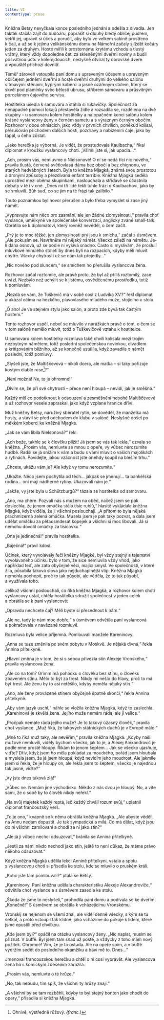 ```yaml
---
title: VI
contentType: prose
---
```


<section>

Kněžna Betsy nevyčkala konce posledního jednání a odešla z divadla. Jen taktak stačila zajít do budoáru, poprášit si dlouhý bledý obličej pudrem, setřít jej, upravit si účes a poručit, aby bylo ve velkém salóně prostřeno k čaji, a už se k jejímu velikánskému domu na Námořní začaly sjíždět kočáry jeden za druhým. Hosté mířili k prostornému krytému vchodu a tlustý vrátný, který vždy dopoledne četl za skleněnými dveřmi noviny a budil posvátnou úctu v kolemjdoucích, neslyšně otvíral ty obrovské dveře a vpouštěl příchozí dovnitř.

Téměř zároveň vstoupila paní domu s upraveným účesem a upraveným obličejem jedněmi dveřmi a hosté dveřmi druhými do velkého salónu s tmavými stěnami, kyprými koberci a jasně ozářeným stolem, který se skvěl pod plamínky svěc bělostí ubrusu, stříbrem samovaru a průsvitným porcelánem čajového servisu.

Hostitelka usedla k samovaru a stáhla si rukavičky. Společnost za nenápadné pomoci lokajů přestavěla židle a rozsadila se, rozdělena na dvě skupiny – u samovaru kolem hostitelky a na opačném konci salónu kolem krásné vyslancovy ženy v černém sametu a s výrazným černým obočím. Rozhovor v obou ohniscích, jako vždy v prvních chvílích, poněkud kolísal, přerušován příchodem dalších hostí, pozdravy a nabízením čaje, jako by tápal, u čeho zůstat.

„Jako herečka je výborná. Je vidět, že prostudovala Kaulbacha,“ říkal diplomat v kroužku vyslancovy choti. „Všimli jste si, jak upadla…“

„Ach, prosím vás, nemluvme o Nielsonové! O ní se nedá říci nic nového,“ pravila tlustá, červená světlovlasá dáma bez obočí a bez chignonu, ve starých hedvábných šatech. Byla to kněžna Mjagká, známá svou prostotou a drsnými způsoby a přezdívaná enfant terrible. Kněžna Mjagká seděla uprostřed mezi oběma skupinkami, naslouchala a střídavě se účastnila debaty v té i v oné. „Dnes mi tři lidé řekli tuhle frázi o Kaulbachovi, jako by se smluvili. Bůh suď, co se jim na té frázi tak zalíbilo.“

Touto poznámkou byl hovor přerušen a bylo třeba vymyslet si zase jiný námět.

„Vypravujte nám něco pro zasmání, ale jen žádné zlomyslnosti,“ pravila choť vyslance, umělkyně ve společenské konverzaci, anglicky zvané small-talk. Obrátila se k diplomatovi, který rovněž nevěděl, o čem začít.

„Prý je to moc těžké, jen zlomyslnosti prý jsou k smíchu,“ začal s úsměvem. „Ale pokusím se. Navrhněte mi nějaký námět. Všecko záleží na námětu. Je-li dána osnova, už se podle ní vyšívá snadno. Často si myslívám, že proslulí mluvkové minulého století by dnes byli na rozpacích, kdyby měli mluvit chytře. Všecky chytrosti už se nám tak přejedly…“

„Nic nového pod sluncem,“ se smíchem ho přerušila vyslancova žena.

Rozhovor začal roztomile, ale právě proto, že byl až příliš roztomilý, zase uvázl. Nezbylo než uchýlit se k jistému, osvědčenému prostředku, totiž k pomluvám.

„Nezdá se vám, že Tuškevič má v sobě cosi z Ludvíka XV.?“ řekl diplomat a ukázal očima na hezkého, plavovlasého mladého muže, stojícího u stolu.

„Ó ano! Je ve stejném stylu jako salón, a proto zde bývá tak častým hostem.“

Tento rozhovor uspěl, neboť se mluvilo v narážkách právě o tom, o čem se v tom salóně nemělo mluvit, totiž o Tuškevičově vztahu k hostitelce.

U samovaru kolem hostitelky rozmluva také chvíli kolísala mezi trojím nezbytným námětem, totiž poslední společenskou novinkou, divadlem a kritizováním bližního, až se konečně ustálila, když zavadila o námět poslední, totiž pomluvy.

„Slyšeli jste, že Maltiščevová – nikoli dcera, ale matka – si taky pořizuje kostým diable rose[^22]?“

„Není možná! Ne, to je ohromné!“

„Divím se, že při své chytrosti – přece není hloupá – nevidí, jak je směšná.“

Každý měl co podotknout k odsouzení a zesměšnění nebohé Maltiščevové a už rozhovor vesele zapraskal, jako když vzplane hranice dříví.

Muž kněžny Betsy, náruživý sběratel rytin, se dověděl, že manželka má hosty, a stavil se před odchodem do klubu v salóně. Neslyšně došel po měkkém koberci ke kněžně Mjagké.

„Jak se vám líbila Nielsonová?“ řekl.

„Ach bože, takhle se k člověku plížit! Já jsem se vás tak lekla,“ ozvala se kněžna. „Prosím vás, nemluvte se mnou o opeře, vy vůbec nerozumíte hudbě. Radši se já snížím k vám a budu s vámi mluvit o vašich majolikách a rytinách. Povídejte, jakou vzácnost jste onehdy koupil na bleším trhu.“

„Chcete, ukážu vám je? Ale když vy tomu nerozumíte.“

„Ukažte. Něco jsem pochytila od těch… jakpak se jmenují… ta bankéřská rodina… oni mají nádherné rytiny. Ukazovali nám je.“

„Jakže, vy jste byla u Schützburgů?“ tázala se hostitelka od samovaru.

„Ano, ma chère. Pozvali nás s mužem na oběd, načež jsem se pak doslechla, že jenom omáčka stála tisíc rublů,“ hlasitě vykládala kněžna Mjagká, když viděla, že ji všichni poslouchají. „A přitom to byla nějaká prachmizerná zelená omáčka. Musela jsem je pak taky pozvat, a dala jsem udělat omáčku za pětaosmdesát kopejek a všichni si moc libovali. Já si nemohu dovolit omáčky za tisícovku.“

„Ona je jedinečná!“ pravila hostitelka.

„Báječná!“ pravil kdosi.

Účinek, který vyvolávaly řeči kněžny Mjagké, byl vždy stejný a tajemství vyvolávaného účinku bylo v tom, že sice nemluvila vždy vhod, jako například teď, ale zato obyčejné věci, mající smysl. Ve společnosti, v které žila, působila taková slova jako nejduchaplnější vtip. Kněžna Mjagká nemohla pochopit, proč to tak působí, ale věděla, že to tak působí, a využívala toho.

Jelikož všichni poslouchali, co říká kněžna Mjagká, a rozhovor kolem choti vyslancovy ustal, chtěla hostitelka sdružit společnost v jeden celek a obrátila se k paní vyslancové:

„Opravdu nechcete čaj? Měli byste si přesednout k nám.“

„Ale ne, tady je nám moc dobře,“ s úsměvem odvětila paní vyslancová a pokračovala v navázané rozmluvě.

Rozmluva byla velice příjemná. Pomlouvali manžele Kareninovy.

„Anna se tuze změnila po svém pobytu v Moskvě. Je nějaká divná,“ řekla Annina přítelkyně.

„Hlavní změna je v tom, že si s sebou přivezla stín Alexeje Vronského,“ pravila vyslancova žena.

„Ale co na tom? Grimm má pohádku o člověku bez stínu, o člověku zbaveném stínu. Mělo to být za trest. Nikdy mi nešlo do hlavy, proč to má být trest. Ale ženu by to asi netěšilo, kdyby neměla nějaký stín.“

„Ano, ale ženy provázené stínem obyčejně špatně skončí,“ řekla Annina přítelkyně.

„Aby vám jazyk uschl,“ náhle se vložila kněžna Mjagká, když to zaslechla. „Kareninová je skvělá žena. Jejího muže nemám ráda, ale ji velice.“

„Pročpak nemáte ráda jejího muže? Je to takový úžasný člověk,“ pravila choť vyslance. „Muž říká, že takových státnických duchů je v Evropě málo.“

„Mně to říká muž taky, ale nevěřím,“ pravila kněžna Mjagká. „Kdyby naši mužové nemluvili, viděly bychom všecko, jak to je, a Alexej Alexandrovič je podle mne prostě hloupý. Říkám to jenom šeptem… Jak se všecko ujasňuje, viďte? Dřív, když jsem ho měla pokládat za moudrého, pořád jsem hloubala a myslela jsem, že já jsem hloupá, když nevidím jeho moudrost. Ale jakmile jsem si řekla, že je hloupý on, ale řekla jsem to šeptem, všecko je najednou tak jasné, viďte?“

„Vy jste dnes taková zlá!“

„Vůbec ne. Nemám jiné východisko. Někdo z nás dvou je hloupý. No, a víte sami, že o sobě by to člověk nikdy neřekl.“

„Na svůj majetek každý reptá, leč každý chválí rozum svůj,“ uplatnil diplomat francouzský verš.

„To je ono,“ kvapně se k němu obrátila kněžna Mjagká. „Ale abyste věděli, na Annu nedám dopustit. Je tak sympatická a milá. Co má dělat, když jsou do ní všichni zamilovaní a chodí za ní jako stín?“

„Ale já ji vůbec nechci odsuzovat,“ bránila se Annina přítelkyně.

„Jestli za námi nikdo nechodí jako stín, ještě to není důkaz, že máme právo někoho odsuzovat.“

Když kněžna Mjagká udělila lekci Annině přítelkyni, vstala a spolu s vyslancovou chotí si přisedla ke stolu, kde se mluvilo o pruském králi.

„Koho jste tam pomlouvali?“ ptala se Betsy.

„Kareninovy. Paní kněžna udělala charakteristiku Alexeje Alexandroviče,“ odvětila choť vyslance a s úsměvem zasedla ke stolu.

„Škoda že jsme to neslyšeli,“ prohodila paní domu a podívala se ke dveřím. „Konečně!“ S úsměvem se obrátila k vcházejícímu Vronskému.

Vronskij se nejenom se všemi znal, ale viděl denně všecky, s kým se tu setkal, a proto vstoupil tak klidně, jako vcházíme do pokoje k lidem, které jsme opustili před chvilkou.

„Kde jsem byl?“ opáčil na otázku vyslancovy ženy. „Nic naplat, musím se přiznat. V buffě. Byl jsem tam snad už posté, a vždycky z toho mám nový požitek. Ohromné! Vím, že je to ostuda. Ale na opeře spím, a v buffě vydržím sedět do posledního okamžiku a baví mě to. Dnes…“

Jmenoval francouzskou herečku a chtěl o ní cosi vyprávět. Ale vyslancova žena ho s komickým zděšením zarazila:

„Prosím vás, nemluvte o té hrůze.“

„No, tak nebudu, tím spíš, že všichni ty hrůzy znají.“

„A všichni by se tam rozběhli, kdyby to byl stejný bonton jako chodit do opery,“ přisadila si kněžna Mjagká.

</section>

<section>

[^22]: Ohnivě, výstředně růžový. _(franc.)_

</section>
